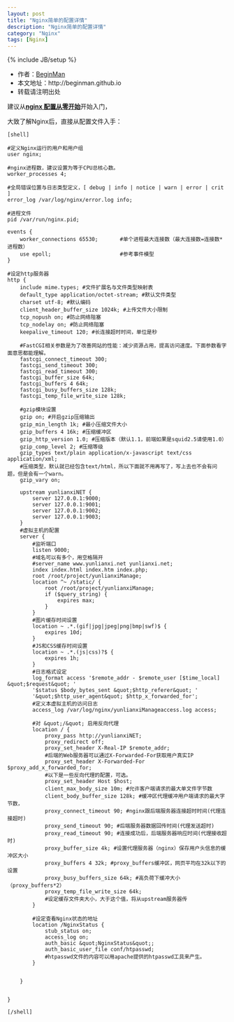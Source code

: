 ```yaml
---
layout: post
title: "Nginx简单的配置详情"
description: "Nginx简单的配置详情"
category: "Nginx"
tags: [Nginx]
---
```

{% include JB/setup %}
<ul>
    <li>作者：<a href="http://weibo.com/beginman" target="blank">BeginMan</a></li>
    <li>本文地址：http://beginman.github.io</li>
    <li>转载请注明出处</li>
</ul>
<p>建议从<a href="http://oilbeater.com/nginx/2014/12/29/nginx-conf-from-zero.html"><strong>nginx 配置从零开始</strong></a>开始入门，</p>

<p>大致了解Nginx后，直接从配置文件入手：</p>

<pre><code>[shell]

#定义Nginx运行的用户和用户组
user nginx;

#nginx进程数，建议设置为等于CPU总核心数。
worker_processes 4;

#全局错误位置与日志类型定义，[ debug | info | notice | warn | error | crit ]
error_log /var/log/nginx/error.log info;

#进程文件
pid /var/run/nginx.pid;

events {
    worker_connections 65530;       #单个进程最大连接数（最大连接数=连接数*进程数）
    use epoll;                      #参考事件模型
}

#设定http服务器
http {
    include mime.types; #文件扩展名与文件类型映射表
    default_type application/octet-stream; #默认文件类型
    charset utf-8; #默认编码
    client_header_buffer_size 1024k; #上传文件大小限制
    tcp_nopush on; #防止网络阻塞
    tcp_nodelay on; #防止网络阻塞
    keepalive_timeout 120; #长连接超时时间，单位是秒

    #FastCGI相关参数是为了改善网站的性能：减少资源占用，提高访问速度。下面参数看字面意思都能理解。
    fastcgi_connect_timeout 300;
    fastcgi_send_timeout 300;
    fastcgi_read_timeout 300;
    fastcgi_buffer_size 64k;
    fastcgi_buffers 4 64k;
    fastcgi_busy_buffers_size 128k;
    fastcgi_temp_file_write_size 128k;

    #gzip模块设置
    gzip on; #开启gzip压缩输出
    gzip_min_length 1k; #最小压缩文件大小
    gzip_buffers 4 16k; #压缩缓冲区
    gzip_http_version 1.0; #压缩版本（默认1.1，前端如果是squid2.5请使用1.0）
    gzip_comp_level 2; #压缩等级
    gzip_types text/plain application/x-javascript text/css application/xml;
    #压缩类型，默认就已经包含text/html，所以下面就不用再写了，写上去也不会有问题，但是会有一个warn。
    gzip_vary on;

    upstream yunlianxiNET {
        server 127.0.0.1:9000;
        server 127.0.0.1:9001;
        server 127.0.0.1:9002;
        server 127.0.0.1:9003;
    }
    #虚拟主机的配置
    server {
        #监听端口
        listen 9000;
        #域名可以有多个，用空格隔开
        #server_name www.yunlianxi.net yunlianxi.net;
        index index.html index.htm index.php;
        root /root/project/yunlianxiManage;
        location ^~ /static/ {
            root /root/project/yunlianxiManage;
            if ($query_string) {
                expires max;
            }
        }
        #图片缓存时间设置
        location ~ .*.(gif|jpg|jpeg|png|bmp|swf)$ {
            expires 10d;
        }
        #JS和CSS缓存时间设置
        location ~ .*.(js|css)?$ {
            expires 1h;
        }
        #日志格式设定
        log_format access '$remote_addr - $remote_user [$time_local] &amp;quot;$request&amp;quot; '
        '$status $body_bytes_sent &amp;quot;$http_referer&amp;quot; '
        '&amp;quot;$http_user_agent&amp;quot; $http_x_forwarded_for';
        #定义本虚拟主机的访问日志
        access_log /var/log/nginx/yunlianxiManageaccess.log access;

        #对 &amp;quot;/&amp;quot; 启用反向代理
        location / {
            proxy_pass http://yunlianxiNET;
            proxy_redirect off;
            proxy_set_header X-Real-IP $remote_addr;
            #后端的Web服务器可以通过X-Forwarded-For获取用户真实IP
            proxy_set_header X-Forwarded-For $proxy_add_x_forwarded_for;
            #以下是一些反向代理的配置，可选。
            proxy_set_header Host $host;
            client_max_body_size 10m; #允许客户端请求的最大单文件字节数
            client_body_buffer_size 128k; #缓冲区代理缓冲用户端请求的最大字节数，
            proxy_connect_timeout 90; #nginx跟后端服务器连接超时时间(代理连接超时)
            proxy_send_timeout 90; #后端服务器数据回传时间(代理发送超时)
            proxy_read_timeout 90; #连接成功后，后端服务器响应时间(代理接收超时)
            proxy_buffer_size 4k; #设置代理服务器（nginx）保存用户头信息的缓冲区大小
            proxy_buffers 4 32k; #proxy_buffers缓冲区，网页平均在32k以下的设置
            proxy_busy_buffers_size 64k; #高负荷下缓冲大小（proxy_buffers*2）
            proxy_temp_file_write_size 64k;
            #设定缓存文件夹大小，大于这个值，将从upstream服务器传
        }

        #设定查看Nginx状态的地址
        location /NginxStatus {
            stub_status on;
            access_log on;
            auth_basic &amp;quot;NginxStatus&amp;quot;;
            auth_basic_user_file conf/htpasswd;
            #htpasswd文件的内容可以用apache提供的htpasswd工具来产生。
        }


    }


}

[/shell]
</code></pre>
